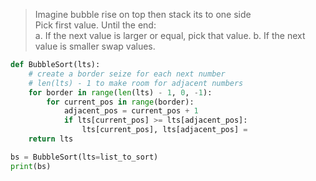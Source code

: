 
  
> Imagine bubble rise on top then stack its to one side  
 Pick first value. Until the end:  
	 a. If the next value is larger or equal, pick that value.  b. If the next value is smaller swap values.  

```python
def BubbleSort(lts):
    # create a border seize for each next number
    # len(lts) - 1 to make room for adjacent numbers
    for border in range(len(lts) - 1, 0, -1):  
        for current_pos in range(border):
            adjacent_pos = current_pos + 1
            if lts[current_pos] >= lts[adjacent_pos]:
                lts[current_pos], lts[adjacent_pos] =                                        lts[adjacent_pos], lts[current_pos]
    return lts

bs = BubbleSort(lts=list_to_sort)
print(bs)
```